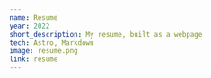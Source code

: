 ```yaml
---
name: Resume
year: 2022
short_description: My resume, built as a webpage
tech: Astro, Markdown
image: resume.png
link: resume
---
```

